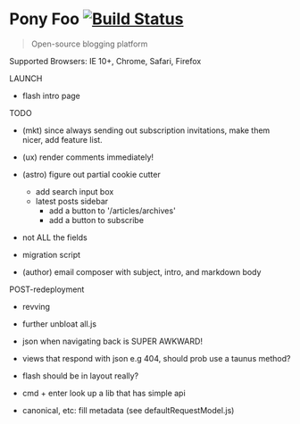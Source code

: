 # Pony Foo [![Build Status][1]][2]

> Open-source blogging platform

Supported Browsers: IE 10+, Chrome, Safari, Firefox

LAUNCH

- flash intro page

TODO

- (mkt) since always sending out subscription invitations, make them nicer, add feature list.
- (ux) render comments immediately!
- (astro) figure out partial cookie cutter
  - add search input box
  - latest posts sidebar
    - add a button to '/articles/archives'
    - add a button to subscribe

- not ALL the fields
- migration script
- (author) email composer with subject, intro, and markdown body


POST-redeployment

- revving
- further unbloat all.js
- json when navigating back is SUPER AWKWARD!
- views that respond with json e.g 404, should prob use a taunus method?
- flash should be in layout really?
- cmd + enter look up a lib that has simple api
- canonical, etc: fill metadata (see defaultRequestModel.js)

  [1]: https://travis-ci.org/ponyfoo/ponyfoo.png?branch=master
  [2]: https://travis-ci.org/ponyfoo/ponyfoo
